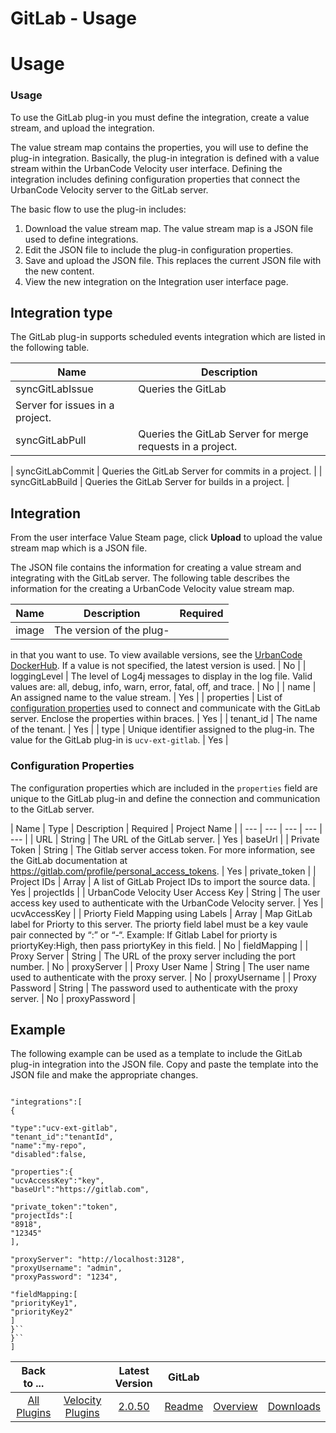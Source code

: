 
GitLab - Usage
==============

# Usage


### Usage



To use the GitLab plug-in you must define the integration, create a value stream, and upload the
integration.

The value stream map contains the properties, you will use to define the plug-in integration. Basically,
the plug-in integration is defined with a value stream within the UrbanCode Velocity user interface. Defining the
integration includes defining configuration properties that connect the UrbanCode Velocity server to the GitLab server.


The basic flow to use the plug-in includes:

1. Download the value stream map. The value stream map is a JSON file
used to define integrations.
2. Edit the JSON file to include the plug-in configuration properties.
3. Save and upload
the JSON file. This replaces the current JSON file with the new content.
4. View the new integration on the Integration
user interface page.

Integration type
----------------

The GitLab plug-in supports scheduled events integration
which are listed in the following table.


| Name | Description |
| --- | --- |
| syncGitLabIssue | Queries the GitLab
Server for issues in a project. |
| syncGitLabPull | Queries the GitLab Server for merge requests in a project. |
|
syncGitLabCommit | Queries the GitLab Server for commits in a project. |
| syncGitLabBuild | Queries the GitLab Server
for builds in a project. |

Integration
-----------

From the user interface Value Steam page, click **Upload** to
upload the value stream map which is a JSON file.

The JSON file contains the information for creating a value stream
and integrating with the GitLab server. The following table describes the information for the creating a UrbanCode
Velocity value stream map.


| Name | Description | Required |
| --- | --- | --- |
| image | The version of the plug-
in that you want to use. To view available versions, see the [UrbanCode
DockerHub](https://hub.docker.com/r/urbancode/ucv-ext-gitlab/tags). If a value is not specified, the latest version is
used. | No |
| loggingLevel | The level of Log4j messages to display in the log file. Valid values are: all, debug,
info, warn, error, fatal, off, and trace. | No |
| name | An assigned name to the value stream. | Yes |
| properties |
List of [configuration properties](#properties) used to connect and communicate with the GitLab server. Enclose the
properties within braces. | Yes |
| tenant\_id | The name of the tenant. | Yes |
| type | Unique identifier assigned to
the plug-in. The value for the GitLab plug-in is `ucv-ext-gitlab`. | Yes |

### Configuration Properties

The
configuration properties which are included in the `properties` field are unique to the GitLab plug-in and define the
connection and communication to the GitLab server.


| Name | Type | Description | Required | Project Name |
| --- |
--- | --- | --- | --- |
| URL | String | The URL of the GitLab server. | Yes | baseUrl |
| Private Token | String | The
Gitlab server access token. For more information, see the GitLab documentation at
https://gitlab.com/profile/personal_access_tokens. | Yes | private\_token |
| Project IDs | Array | A list of GitLab
Project IDs to import the source data. | Yes | projectIds |
| UrbanCode Velocity User Access Key | String | The user
access key used to authenticate with the UrbanCode Velocity server. | Yes | ucvAccessKey |
| Priorty Field Mapping using
Labels | Array | Map GitLab label for Priorty to this server. The priorty field label must be a key vaule pair
connected by “:” or “-“. Example: If Gitlab Label for priorty is priortyKey:High, then pass priortyKey in this field. |
No | fieldMapping |
| Proxy Server | String | The URL of the proxy server including the port number. | No | proxyServer
|
| Proxy User Name | String | The user name used to authenticate with the proxy server. | No | proxyUsername |
| Proxy
Password | String | The password used to authenticate with the proxy server. | No | proxyPassword |

Example
-------


The following example can be used as a template to include the GitLab plug-in integration into the JSON file. Copy and
paste the template into the JSON file and make the appropriate changes.


```

"integrations":[
{

"type":"ucv-ext-gitlab",
"tenant_id":"tenantId",
"name":"my-repo",
"disabled":false,

"properties":{
"ucvAccessKey":"key",
"baseUrl":"https://gitlab.com",

"private_token":"token",
"projectIds":[
"8918",
"12345"
],

"proxyServer": "http://localhost:3128",
"proxyUsername": "admin",
"proxyPassword": "1234",

"fieldMapping:[
"priorityKey1",
"priorityKey2"
]
}``
}``
]

```



|Back to ...||Latest Version|GitLab |||
| :---: | :---: | :---: | :---: | :---: | :---: |
|[All Plugins](../../index.md)|[Velocity Plugins](../README.md)|[2.0.50](https://raw.githubusercontent.com/UrbanCode/IBM-UCV-PLUGINS/main/files/ucv-ext-gitlab/ucv-ext-gitlab-2.0.50.tar.zip)|[Readme](README.md)|[Overview](overview.md)|[Downloads](downloads.md)|
